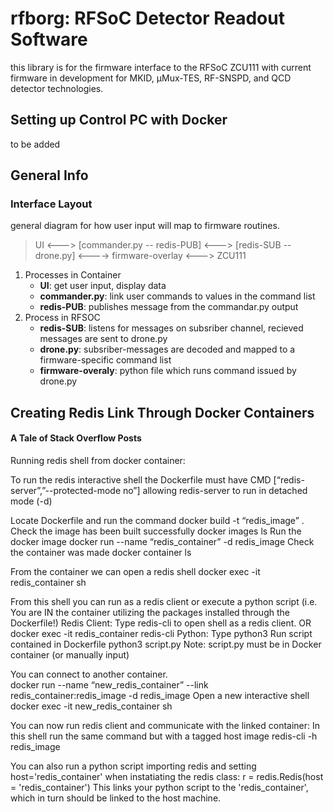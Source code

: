 # rfborg: RFSoC Detector Readout Software 
this library is for the firmware interface to the RFSoC ZCU111 with current firmware in development for MKID, μMux-TES, RF-SNSPD, and QCD detector technologies.  

## Setting up Control PC with Docker
to be added
## General Info
### Interface Layout  
general diagram for how user input will map to firmware routines.  
>
> UI <---> [commander.py -- redis-PUB] <---> [redis-SUB -- drone.py] <----> firmware-overlay <---> ZCU111  
>


1. Processes in Container
    * __UI__:  get user input, display data  
    * __commander.py__:  link user commands to values in the command list
    * __redis-PUB__:  publishes message from the commandar.py output   
2. Process in RFSOC
    * __redis-SUB__:  listens for messages on subsriber channel, recieved messages are sent to drone.py 
    * __drone.py__:  subsriber-messages are decoded and mapped to a firmware-specific command list 
    * __firmware-overaly__:  python file which runs command issued by drone.py
    
## Creating Redis Link Through Docker Containers
#### A Tale of Stack Overflow Posts
Running redis shell from docker container:

To run the redis interactive shell the Dockerfile must have CMD [“redis-server”,”--protected-mode no”] allowing redis-server to run in detached mode (-d)

Locate Dockerfile and run the command docker build -t “redis_image” . 
Check the image has been built successfully docker images ls
Run the docker image docker run --name “redis_container” -d redis_image
Check the container was made docker container ls

From the container we can open a redis shell docker exec -it redis_container sh

From this shell you can run as a redis client or execute a python script (i.e. You are IN the container utilizing the packages installed through the Dockerfile!)
Redis Client:
Type redis-cli to open shell as a redis client.
OR
docker exec -it redis_container redis-cli
Python:
Type python3
Run script contained in Dockerfile python3 script.py
Note: script.py must be in Docker container (or manually input) 


You can connect to another container.  
docker run --name “new_redis_container” --link redis_container:redis_image -d redis_image
Open a new interactive shell docker exec -it new_redis_container sh

You can now run redis client and communicate with the linked container:
In this shell run the same command but with a tagged host image redis-cli -h redis_image

You can also run a python script importing redis and setting host='redis_container' when instatiating the redis class:
r = redis.Redis(host = 'redis_container')
This links your python script to the 'redis_container', which in turn should be linked to the host machine.

